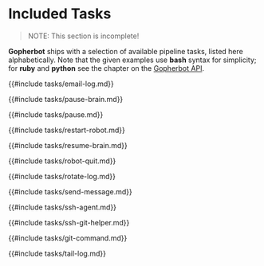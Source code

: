 # Included Tasks

> NOTE: This section is incomplete!

**Gopherbot** ships with a selection of available pipeline tasks, listed here alphabetically. Note that the given examples use **bash** syntax for simplicity; for **ruby** and **python** see the chapter on the [Gopherbot API](../api/API-Introduction.md).

{{#include tasks/email-log.md}}

{{#include tasks/pause-brain.md}}

{{#include tasks/pause.md}}

{{#include tasks/restart-robot.md}}

{{#include tasks/resume-brain.md}}

{{#include tasks/robot-quit.md}}

{{#include tasks/rotate-log.md}}

{{#include tasks/send-message.md}}

{{#include tasks/ssh-agent.md}}

{{#include tasks/ssh-git-helper.md}}

{{#include tasks/git-command.md}}

{{#include tasks/tail-log.md}}
